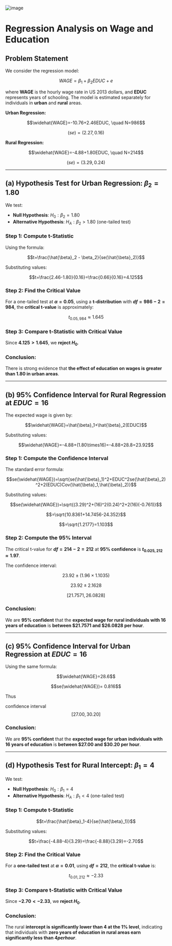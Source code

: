 ![image](https://github.com/user-attachments/assets/e6afebd7-9f03-42a6-8e82-88c30bb45c63)

# Regression Analysis on Wage and Education

## Problem Statement
We consider the regression model:

$$WAGE=\beta_1+\beta_2EDUC+e$$

where **WAGE** is the hourly wage rate in US 2013 dollars, and **EDUC** represents years of schooling. The model is estimated separately for individuals in **urban** and **rural** areas.

**Urban Regression:**

$$\widehat{WAGE}=-10.76+2.46EDUC, \quad N=986$$

$$(se)=(2.27,0.16)$$

**Rural Regression:**

$$\widehat{WAGE}=-4.88+1.80EDUC, \quad N=214$$

$$(se)=(3.29,0.24)$$


---

## (a) Hypothesis Test for Urban Regression: $\beta_2=1.80$

We test:
- **Null Hypothesis**: $H_0: \beta_2=1.80$
- **Alternative Hypothesis**: $H_A: \beta_2>1.80$ (one-tailed test)

### **Step 1: Compute t-Statistic**
Using the formula:

$$t=\frac{\hat{\beta}_2 - \beta_2}{se(\hat{\beta}_2)}$$

Substituting values:

$$t=\frac{2.46-1.80}{0.16}=\frac{0.66}{0.16}=4.125$$

### **Step 2: Find the Critical Value**
For a one-tailed test at **$\alpha=0.05$**, using a **t-distribution** with **$df=986-2=984$**, the **critical t-value** is approximately:

$$t_{0.05,984} \approx 1.645$$

### **Step 3: Compare t-Statistic with Critical Value**
Since **$4.125 > 1.645$**, we **reject $H_0$**.

### **Conclusion:**
There is strong evidence that **the effect of education on wages is greater than 1.80 in urban areas**.

---

## (b) 95% Confidence Interval for Rural Regression at $EDUC=16$

The expected wage is given by:

$$\widehat{WAGE}=\hat{\beta}_1+\hat{\beta}_2(EDUC)$$

Substituting values:

$$\widehat{WAGE}=-4.88+(1.80\times16)=-4.88+28.8=23.92$$

### **Step 1: Compute the Confidence Interval**
The standard error formula:

$$se(\widehat{WAGE})=\sqrt{se(\hat{\beta}_1)^2+EDUC^2se(\hat{\beta}_2)^2+2(EDUC)Cov(\hat{\beta}_1,\hat{\beta}_2)}$$

Substituting values:

$$se(\widehat{WAGE})=\sqrt{(3.29)^2+(16)^2(0.24)^2+2(16)(-0.761)}$$

$$=\sqrt{10.8361+14.7456-24.352}$$

$$=\sqrt{1.2177}=1.103$$

### **Step 2: Compute the 95% Interval**
The critical t-value for **$df=214-2=212$** at **95% confidence** is **$t_{0.025,212} \approx 1.97$**.

The confidence interval:

$$23.92\pm(1.96\times1.1035)$$

$$23.92\pm2.1628$$

$$[21.7571,26.0828]$$

### **Conclusion:**
We are **95% confident** that the **expected wage for rural individuals with 16 years of education** is **between $21.7571 and $26.0828 per hour**.

---

## (c) 95% Confidence Interval for Urban Regression at $EDUC=16$

Using the same formula:

$$\widehat{WAGE}=28.6$$

$$se(\widehat{WAGE})= 0.816$$

Thus

confidence interval $$[27.00,30.20]$$

### **Conclusion:**
We are **95% confident** that the **expected wage for urban individuals with 16 years of education** is **between $27.00 and $30.20 per hour**.

---

## (d) Hypothesis Test for Rural Intercept: $\beta_1=4$

We test:
- **Null Hypothesis**: $H_0: \beta_1=4$
- **Alternative Hypothesis**: $H_A: \beta_1<4$ (one-tailed test)

### **Step 1: Compute t-Statistic**

$$t=\frac{\hat{\beta}_1-4}{se(\hat{\beta}_1)}$$

Substituting values:

$$t=\frac{-4.88-4}{3.29}=\frac{-8.88}{3.29}=-2.70$$

### **Step 2: Find the Critical Value**
For a **one-tailed test** at **$\alpha=0.01$**, using **$df=212$**, the **critical t-value** is:

$$t_{0.01,212} \approx -2.33$$

### **Step 3: Compare t-Statistic with Critical Value**
Since **$-2.70 < -2.33$**, we **reject $H_0$**.

### **Conclusion:**
The rural **intercept is significantly lower than $4$ at the 1% level**, indicating that individuals with **zero years of education in rural areas earn significantly less than $4 per hour$**.

